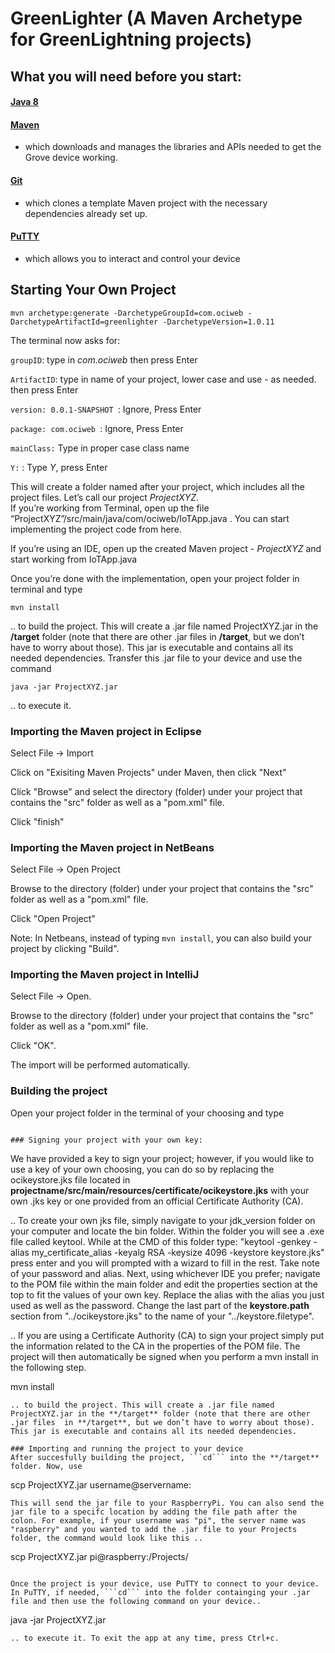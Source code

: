 # GreenLighter (A Maven Archetype for GreenLightning projects)

## What you will need before you start:
#### [Java 8](https://docs.oracle.com/javase/8/docs/technotes/guides/install/install_overview.html) 
#### [Maven](https://maven.apache.org/install.html)
- which downloads and manages the libraries and APIs needed to get the Grove device working.
#### [Git](https://git-scm.com/)
- which clones a template Maven project with the necessary dependencies already set up.
#### [PuTTY](http://www.putty.org/)
- which allows you to interact and control your device

## Starting Your Own Project
```
mvn archetype:generate -DarchetypeGroupId=com.ociweb -DarchetypeArtifactId=greenlighter -DarchetypeVersion=1.0.11
```
The terminal now asks for:

```groupID```: type in  *com.ociweb* then press Enter

```ArtifactID```: type in name of your project, lower case and use - as needed. then press Enter

```version: 0.0.1-SNAPSHOT ```: Ignore, Press Enter

```package: com.ociweb ```: Ignore, Press Enter

```mainClass:``` Type in proper case class name

```Y:```  :  Type *Y*, press Enter


This will create a folder named after your project, which includes all the project files. Let’s call our project *ProjectXYZ*.  
If you’re working from Terminal, open up the file  “ProjectXYZ”/src/main/java/com/ociweb/IoTApp.java . You can start implementing the project code from here. 

If you’re using an IDE, open up the created Maven project - *ProjectXYZ* and start working from IoTApp.java

Once you’re done with the implementation, open your project folder in terminal and type 
```
mvn install
```
.. to build the project. This will create a .jar file named ProjectXYZ.jar in the **/target** folder (note that there are other .jar files  in **/target**, but we don’t have to worry about those). This jar is executable and contains all its needed dependencies. Transfer this .jar file to your device and use the command 
```
java -jar ProjectXYZ.jar 
```
.. to execute it.
 
### Importing the Maven project in Eclipse
Select File -> Import

Click on "Exisiting Maven Projects" under Maven, then click "Next"

Click "Browse" and select the directory (folder) under your project that contains the "src" folder as well as a "pom.xml" 
file.

Click "finish"

### Importing the Maven project in NetBeans 
Select File -> Open Project

Browse to the directory (folder) under your project that contains the "src" folder as well as a "pom.xml" 
file.

Click "Open Project"

Note: In Netbeans, instead of typing ```mvn install```, you can also build your project by clicking "Build".

### Importing the Maven project in IntelliJ
Select File -> Open.

Browse to the directory (folder) under your project that contains the "src" folder as well as a "pom.xml" 
file.

Click "OK".

The import will be performed automatically.

### Building the project
Open your project folder in the terminal of your choosing and type
```

### Signing your project with your own key:
```
We have provided a key to sign your project; however, if you would like to use a key of your own choosing, you can do so by replacing the ocikeystore.jks file located in **projectname/src/main/resources/certificate/ocikeystore.jks** with your own .jks key or one provided from an official Certificate Authority (CA). 

.. To create your own jks file, simply navigate to your jdk_version folder on your computer and locate the bin folder. Within the folder you will see a .exe file called keytool. While at the CMD of this folder type: "keytool -genkey -alias my_certificate_alias -keyalg RSA -keysize 4096 -keystore keystore.jks" press enter and you will prompted with a wizard to fill in the rest. Take note of your password and alias. Next, using whichever IDE you prefer; navigate to the POM file within the main folder and edit the properties section at the top to fit the values of your own key. Replace the alias with the alias you just used as well as the password. Change the last part of the **keystore.path** section from "../ocikeystore.jks" to the name of your "../keystore.filetype". 

.. If you are using a Certificate Authority (CA) to sign your project simply put the information related to the CA in the properties of the POM file. The project will then automatically be signed when you perform a mvn install in the following step.

mvn install
```
.. to build the project. This will create a .jar file named ProjectXYZ.jar in the **/target** folder (note that there are other .jar files  in **/target**, but we don’t have to worry about those). This jar is executable and contains all its needed dependencies. 

### Importing and running the project to your device
After succesfully building the project, ```cd``` into the **/target** folder. Now, use 
```
scp ProjectXYZ.jar username@servername:
``` 
This will send the jar file to your RaspberryPi. You can also send the jar file to a specifc location by adding the file path after the colon. For example, if your username was "pi", the server name was "raspberry" and you wanted to add the .jar file to your Projects folder, the command would look like this ..
```
scp ProjectXYZ.jar pi@raspberry:/Projects/
```

Once the project is your device, use PuTTY to connect to your device. In PuTTY, if needed, ```cd``` into the folder containging your .jar file and then use the following command on your device..
```
java -jar ProjectXYZ.jar
```
.. to execute it. To exit the app at any time, press Ctrl+c.

